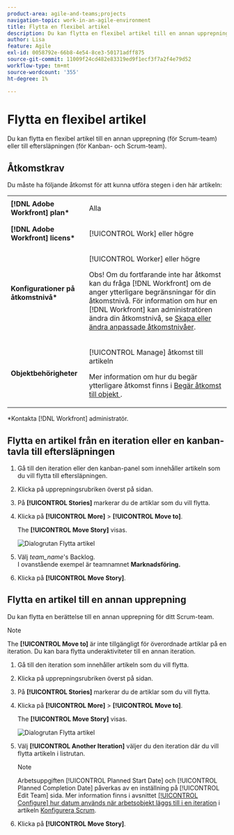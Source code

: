 ```yaml
---
product-area: agile-and-teams;projects
navigation-topic: work-in-an-agile-environment
title: Flytta en flexibel artikel
description: Du kan flytta en flexibel artikel till en annan upprepning (för Scrum-team) eller till eftersläpningen (för Kanban- och Scrum-team).
author: Lisa
feature: Agile
exl-id: 0058792e-66b8-4e54-8ce3-50171adff875
source-git-commit: 11009f24cd482e83319ed9f1ecf3f7a2f4e79d52
workflow-type: tm+mt
source-wordcount: '355'
ht-degree: 1%

---
```


# Flytta en flexibel artikel

Du kan flytta en flexibel artikel till en annan upprepning (för Scrum-team) eller till eftersläpningen (för Kanban- och Scrum-team).

## Åtkomstkrav

Du måste ha följande åtkomst för att kunna utföra stegen i den här artikeln:

<table style="table-layout:auto"> 
 <col> 
 </col> 
 <col> 
 </col> 
 <tbody> 
  <tr> 
   <td role="rowheader"><strong>[!DNL Adobe Workfront] plan*</strong></td> 
   <td> <p>Alla</p> </td> 
  </tr> 
  <tr> 
   <td role="rowheader"><strong>[!DNL Adobe Workfront] licens*</strong></td> 
   <td> <p>[!UICONTROL Work] eller högre</p> </td> 
  </tr> 
  <tr> 
   <td role="rowheader"><strong>Konfigurationer på åtkomstnivå*</strong></td> 
   <td> <p>[!UICONTROL Worker] eller högre</p> <p>Obs! Om du fortfarande inte har åtkomst kan du fråga [!DNL Workfront] om de anger ytterligare begränsningar för din åtkomstnivå. För information om hur en [!DNL Workfront] kan administratören ändra din åtkomstnivå, se <a href="../../administration-and-setup/add-users/configure-and-grant-access/create-modify-access-levels.md" class="MCXref xref">Skapa eller ändra anpassade åtkomstnivåer</a>.</p> </td> 
  </tr> 
  <tr> 
   <td role="rowheader"><strong>Objektbehörigheter</strong></td> 
   <td> <p>[!UICONTROL Manage] åtkomst till artikeln</p> <p>Mer information om hur du begär ytterligare åtkomst finns i <a href="../../workfront-basics/grant-and-request-access-to-objects/request-access.md" class="MCXref xref">Begär åtkomst till objekt </a>.</p> </td> 
  </tr> 
 </tbody> 
</table>

&#42;Kontakta [!DNL Workfront] administratör.

## Flytta en artikel från en iteration eller en kanban-tavla till eftersläpningen

1. Gå till den iteration eller den kanban-panel som innehåller artikeln som du vill flytta till eftersläpningen.
1. Klicka på upprepningsrubriken överst på sidan.
1. På **[!UICONTROL Stories]** markerar du de artiklar som du vill flytta.
1. Klicka på **[!UICONTROL More]** > **[!UICONTROL Move to]**.

   The **[!UICONTROL Move Story]** visas.

   ![Dialogrutan Flytta artikel](assets/iteration-story-move.png)

1. Välj *team_name*&#39;s Backlog.\
   I ovanstående exempel är teamnamnet &#x200B; **Marknadsföring.**

1. Klicka på **[!UICONTROL Move Story]**.

## Flytta en artikel till en annan upprepning

Du kan flytta en berättelse till en annan upprepning för ditt Scrum-team.

>[!NOTE]
>
>The **[!UICONTROL Move to]** är inte tillgängligt för överordnade artiklar på en iteration. Du kan bara flytta underaktiviteter till en annan iteration.

1. Gå till den iteration som innehåller artikeln som du vill flytta.
1. Klicka på upprepningsrubriken överst på sidan.
1. På **[!UICONTROL Stories]** markerar du de artiklar som du vill flytta.
1. Klicka på **[!UICONTROL More]** > **[!UICONTROL Move to]**.

   The **[!UICONTROL Move Story]** visas.

   ![Dialogrutan Flytta artikel](assets/iteration-story-move.png)

1. Välj **[!UICONTROL Another Iteration]** väljer du den iteration där du vill flytta artikeln i listrutan.

   >[!NOTE]
   >
   >Arbetsuppgiften [!UICONTROL Planned Start Date] och [!UICONTROL Planned Completion Date] påverkas av en inställning på [!UICONTROL Edit Team] sida. Mer information finns i avsnittet [[!UICONTROL Configure] hur datum används när arbetsobjekt läggs till i en iteration](../../agile/get-started-with-agile-in-workfront/configure-scrum.md#configur5) i artikeln [Konfigurera Scrum](../../agile/get-started-with-agile-in-workfront/configure-scrum.md).

1. Klicka på **[!UICONTROL Move Story]**.
